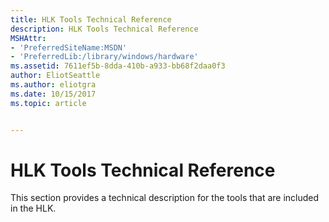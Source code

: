 ```yaml
---
title: HLK Tools Technical Reference
description: HLK Tools Technical Reference
MSHAttr:
- 'PreferredSiteName:MSDN'
- 'PreferredLib:/library/windows/hardware'
ms.assetid: 7611ef5b-8dda-410b-a933-bb68f2daa0f3
author: EliotSeattle
ms.author: eliotgra
ms.date: 10/15/2017
ms.topic: article


---
```


# HLK Tools Technical Reference


This section provides a technical description for the tools that are included in the HLK.


 

 






